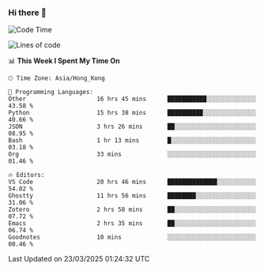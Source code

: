 ### Hi there 👋

<!--
**nicehiro/nicehiro** is a ✨ _special_ ✨ repository because its `README.md` (this file) appears on your GitHub profile.

Here are some ideas to get you started:

- 🔭 I’m currently working on ...
- 🌱 I’m currently learning ...
- 👯 I’m looking to collaborate on ...
- 🤔 I’m looking for help with ...
- 💬 Ask me about ...
- 📫 How to reach me: ...
- 😄 Pronouns: ...
- ⚡ Fun fact: ...
-->

<!--START_SECTION:waka-->
![Code Time](http://img.shields.io/badge/Code%20Time-392%20hrs%2050%20mins-blue)

![Lines of code](https://img.shields.io/badge/From%20Hello%20World%20I%27ve%20Written-1.6%20million%20lines%20of%20code-blue)

📊 **This Week I Spent My Time On** 

```text
🕑︎ Time Zone: Asia/Hong_Kong

💬 Programming Languages: 
Other                    16 hrs 45 mins      ███████████░░░░░░░░░░░░░░   43.58 % 
Python                   15 hrs 38 mins      ██████████░░░░░░░░░░░░░░░   40.66 % 
JSON                     3 hrs 26 mins       ██░░░░░░░░░░░░░░░░░░░░░░░   08.95 % 
Bash                     1 hr 13 mins        █░░░░░░░░░░░░░░░░░░░░░░░░   03.18 % 
Org                      33 mins             ░░░░░░░░░░░░░░░░░░░░░░░░░   01.46 % 

🔥 Editors: 
VS Code                  20 hrs 46 mins      ██████████████░░░░░░░░░░░   54.02 % 
Ghostty                  11 hrs 56 mins      ████████░░░░░░░░░░░░░░░░░   31.06 % 
Zotero                   2 hrs 58 mins       ██░░░░░░░░░░░░░░░░░░░░░░░   07.72 % 
Emacs                    2 hrs 35 mins       ██░░░░░░░░░░░░░░░░░░░░░░░   06.74 % 
Goodnotes                10 mins             ░░░░░░░░░░░░░░░░░░░░░░░░░   00.46 % 
```


 Last Updated on 23/03/2025 01:24:32 UTC
<!--END_SECTION:waka-->
